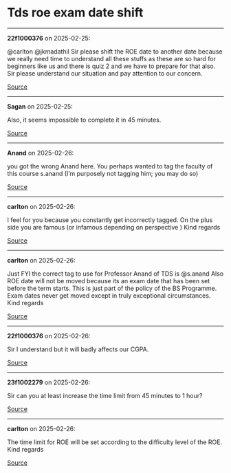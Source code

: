 # Tds roe exam date shift


---

**22f1000376** on 2025-02-25:

@carlton @jkmadathil Sir please shift the ROE date to another date because we really need time to understand all these stuffs as these are so hard for beginners like us and there is quiz 2 and we have to prepare for that also.
Sir please understand our situation and pay attention to our concern.

[Source](https://discourse.onlinedegree.iitm.ac.in/t/tds-roe-exam-date-shift/168458/1)

---

**Sagan** on 2025-02-25:

Also, it seems impossible to complete it in 45 minutes.

[Source](https://discourse.onlinedegree.iitm.ac.in/t/tds-roe-exam-date-shift/168458/2)

---

**Anand** on 2025-02-26:

you got the wrong Anand here.  You perhaps wanted to tag the faculty of this course s.anand (I’m purposely not tagging him; you may do so)

[Source](https://discourse.onlinedegree.iitm.ac.in/t/tds-roe-exam-date-shift/168458/3)

---

**carlton** on 2025-02-26:

I feel for you because you constantly get incorrectly tagged. On the plus side you are famous (or infamous depending on perspective  )
Kind regards

[Source](https://discourse.onlinedegree.iitm.ac.in/t/tds-roe-exam-date-shift/168458/4)

---

**carlton** on 2025-02-26:

Just FYI the correct tag to use for Professor Anand of TDS is @s.anand
Also ROE date will not be moved because its an exam date that has been set before the term starts. This is just part of the policy of the BS Programme. Exam dates never get moved except in truly exceptional circumstances.
Kind regards

[Source](https://discourse.onlinedegree.iitm.ac.in/t/tds-roe-exam-date-shift/168458/5)

---

**22f1000376** on 2025-02-26:

Sir I understand but it will badly affects our CGPA.

[Source](https://discourse.onlinedegree.iitm.ac.in/t/tds-roe-exam-date-shift/168458/6)

---

**23f1002279** on 2025-02-26:

Sir can you at least increase the time limit from 45 minutes to 1 hour?

[Source](https://discourse.onlinedegree.iitm.ac.in/t/tds-roe-exam-date-shift/168458/7)

---

**carlton** on 2025-02-26:

The time limit for ROE will be set according to the difficulty level of the ROE.
Kind regards

[Source](https://discourse.onlinedegree.iitm.ac.in/t/tds-roe-exam-date-shift/168458/8)
